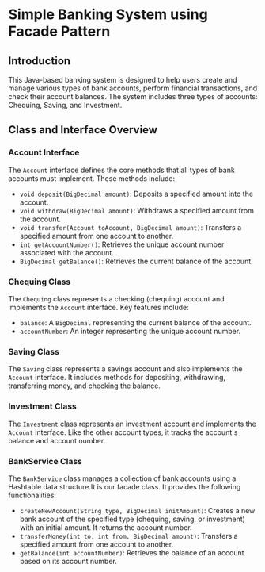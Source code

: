 # Simple Banking System using Facade Pattern

## Introduction

This Java-based banking system is designed to help users create and manage various types of bank accounts, perform financial transactions, and check their account balances. The system includes three types of accounts: Chequing, Saving, and Investment.

## Class and Interface Overview

### Account Interface

The `Account` interface defines the core methods that all types of bank accounts must implement. These methods include:

- `void deposit(BigDecimal amount)`: Deposits a specified amount into the account.
- `void withdraw(BigDecimal amount)`: Withdraws a specified amount from the account.
- `void transfer(Account toAccount, BigDecimal amount)`: Transfers a specified amount from one account to another.
- `int getAccountNumber()`: Retrieves the unique account number associated with the account.
- `BigDecimal getBalance()`: Retrieves the current balance of the account.

### Chequing Class

The `Chequing` class represents a checking (chequing) account and implements the `Account` interface. Key features include:

- `balance`: A `BigDecimal` representing the current balance of the account.
- `accountNumber`: An integer representing the unique account number.

### Saving Class

The `Saving` class represents a savings account and also implements the `Account` interface. It includes methods for depositing, withdrawing, transferring money, and checking the balance.

### Investment Class

The `Investment` class represents an investment account and implements the `Account` interface. Like the other account types, it tracks the account's balance and account number.

### BankService Class

The `BankService` class manages a collection of bank accounts using a Hashtable data structure.It is our facade class. It provides the following functionalities:

- `createNewAccount(String type, BigDecimal initAmount)`: Creates a new bank account of the specified type (chequing, saving, or investment) with an initial amount. It returns the account number.
- `transferMoney(int to, int from, BigDecimal amount)`: Transfers a specified amount from one account to another.
- `getBalance(int accountNumber)`: Retrieves the balance of an account based on its account number.




